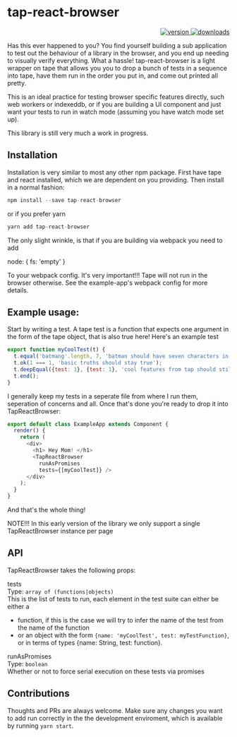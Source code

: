 # tap-react-browser

<p align="right">
  <a href="https://npmjs.org/package/tap-react-browsers">
    <img src="https://img.shields.io/npm/v/tap-react-browser.svg?style=flat-square" alt="version" />
  </a>
  <a href="https://npmjs.org/package/tap-react-browser">
    <img src="https://img.shields.io/npm/dm/tap-react-browser.svg?style=flat-square" alt="downloads" />
  </a>
</p>

Has this ever happened to you? You find yourself building a sub application to test out the behaviour of a library in the browser, and you end up needing to visually verify everything. What a hassle! tap-react-browser is a light wrapper on tape that allows you you to drop a bunch of tests in a sequence into tape, have them run in the order you put in, and come out printed all pretty.

This is an ideal practice for testing browser specific features directly, such web workers or indexeddb, or if you are building a UI component and just want your tests to run in watch mode (assuming you have watch mode set up).

This library is still very much a work in progress.


## Installation

Installation is very similar to most any other npm package. First have tape and react installed, which we are dependent on you providing. Then install in a normal fashion:

```js
npm install --save tap-react-browser
```

or if you prefer yarn

```js
yarn add tap-react-browser
```

The only slight wrinkle, is that if you are building via webpack you need to add

node: {
  fs: 'empty'
}

To your webpack config. It's very important!!! Tape will not run in the browser otherwise. See the example-app's webpack config for more details.

## Example usage:

Start by writing a test. A tape test is a function that expects one argument in the form of the tape object, that is also true here! Here's an example test

```js
export function myCoolTest(t) {
  t.equal('batmang'.length, 7, 'batman should have seven characters in it');
  t.ok(1 === 1, 'basic truths should stay true');
  t.deepEqual({test: 1}, {test: 1}, 'cool features from tap should stil exisit');
  t.end();
}
```

I generally keep my tests in a seperate file from where I run them, seperation of concerns and all. Once that's done you're ready to drop it into TapReactBrowser:

```js
export default class ExampleApp extends Component {
  render() {
    return (
      <div>
        <h1> Hey Mom! </h1>
        <TapReactBrowser
          runAsPromises
          tests={[myCoolTest]} />
      </div>
    );
  }
}
```

And that's the whole thing!

NOTE!!! In this early version of the library we only support a single TapReactBrowser instance per page

## API

TapReactBrowser takes the following props:

tests     
Type: `array of (functions|objects)`     
This is the list of tests to run, each element in the test suite can either be either a
- function, if this is the case we will try to infer the name of the test from the name of the function
- or an object with the form `{name: 'myCoolTest', test: myTestFunction}`, or in terms of types {name: String, test: function}.

runAsPromises     
Type: `boolean`     
Whether or not to force serial execution on these tests via promises


## Contributions

Thoughts and PRs are always welcome. Make sure any changes you want to add run correctly in the the development enviroment, which is available by running `yarn start`.

